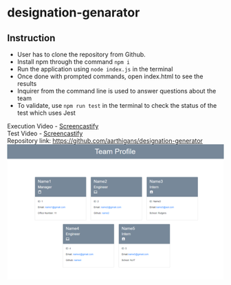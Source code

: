 # designation-genarator

## Instruction
* User has to clone the repository from Github. 
* Install npm through the command `npm i`
* Run the application using `node index.js` in the terminal
* Once done with prompted commands, open index.html to see the results
* Inquirer from the command line is used to answer questions about the team
* To validate, use `npm run test` in the terminal to check the status of the test which uses Jest

Execution Video - [Screencastify](https://drive.google.com/file/d/1b_sXxcjOFzQuwmEFwiwC83Q4s1nn-xTu/view)<br>
Test Video - [Screencastify](https://drive.google.com/file/d/179Lcv4cddifvN66lMf9iRjMz_7pMccHM/view)<br>
Repository link: https://github.com/aarthigans/designation-generator<br>
<img src="src\Screenshot .png">

